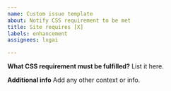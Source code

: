 ```yaml
---
name: Custom issue template
about: Notify CSS requirement to be met
title: Site requires [X]
labels: enhancement
assignees: lxgai

---
```


**What CSS requirement must be fulfilled?**
List it here.

**Additional info**
Add any other context or info.

